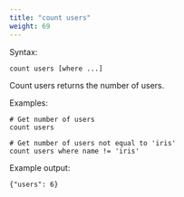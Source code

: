 ```yaml
---
title: "count users"
weight: 69
---
```


Syntax:

    count users [where ...]

Count users returns the number of users.

Examples:

    # Get number of users
    count users

    # Get number of users not equal to 'iris'
    count users where name != 'iris'

Example output:

    {"users": 6}
